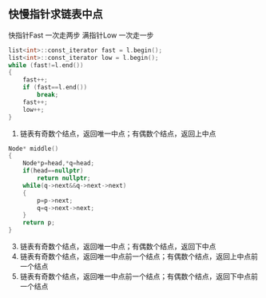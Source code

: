 
## 快慢指针求链表中点

快指针Fast 一次走两步
满指针Low 一次走一步

```c++
list<int>::const_iterator fast = l.begin();
list<int>::const_iterator low = l.begin();
while (fast!=l.end())
{
	fast++;
	if (fast==l.end())
		break;
	fast++;
	low++;
}
```

1. 链表有奇数个结点，返回唯一中点；有偶数个结点，返回上中点
```c++
Node* middle()  
{  
    Node*p=head,*q=head;  
    if(head==nullptr)  
        return nullptr;  
    while(q->next&&q->next->next)  
    {  
        p=p->next;  
        q=q->next->next;  
    }  
    return p;  
}
```

3. 链表有奇数个结点，返回唯一中点；有偶数个结点，返回下中点
4. 链表有奇数个结点，返回唯一中点前一个结点；有偶数个结点，返回上中点前一个结点
5. 链表有奇数个结点，返回唯一中点前一个结点；有偶数个结点，返回下中点前一个结点